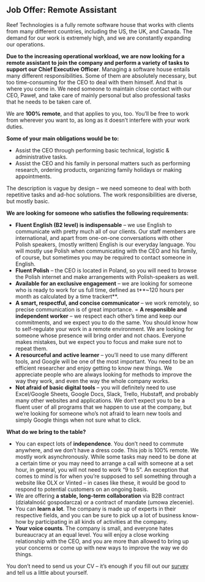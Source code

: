 ## Job Offer: Remote Assistant

Reef Technologies is a fully remote software house that works with clients from many different countries, including the US, the UK, and Canada. The demand for our work is extremely high, and we are constantly expanding our operations.

**Due to the increasing operational workload, we are now looking for a remote assistant to join the company and perform a variety of tasks to support our Chief Executive Officer**. Managing a software house entails many different responsibilities. Some of them are absolutely necessary, but too time-consuming for the CEO to deal with them himself. And that is where you come in. We need someone to maintain close contact with our CEO, Paweł, and take care of mainly personal but also professional tasks that he needs to be taken care of.

We are **100% remote**, and that applies to you, too. You’ll be free to work from wherever you want to, as long as it doesn’t interfere with your work duties.

**Some of your main obligations would be to:**
- Assist the CEO through performing basic technical, logistic & administrative tasks.
- Assist the CEO and his family in personal matters such as performing research, ordering products, organizing family holidays or making appointments.

The description is vague by design – we need someone to deal with both repetitive tasks and ad-hoc solutions. The work responsibilities are diverse, but mostly basic.

**We are looking for someone who satisfies the following requirements:**

- **Fluent English (B2 level) is indispensable** – we use English to communicate with pretty much all of our clients. Our staff members are international, and apart from one-on-one conversations with other Polish speakers, (mostly written) English is our everyday language. You will mostly use Polish when communicating with the CEO and his family, of course, but sometimes you may be required to contact someone in English.
- **Fluent Polish** – the CEO is located in Poland, so you will need to browse the Polish internet and make arrangements with Polish-speakers as well.
- **Available for an exclusive engagement** – we are looking for someone who is ready to work for us full time, defined as t**~120 hours per month as calculated by a time trackert**.
- **A smart, respectful, and concise communicator** – we work remotely, so precise communication is of great importance.
= **A responsible and independent worker** – we respect each other’s time and keep our commitments, and we expect you to do the same. You should know how to self-regulate your work in a remote environment. We are looking for someone whose presence will bring order and not chaos. Everyone makes mistakes, but we expect you to focus and make sure not to repeat them.
- **A resourceful and active learner** – you’ll need to use many different tools, and Google will be one of the most important. You need to be an efficient researcher and enjoy getting to know new things. We appreciate people who are always looking for methods to improve the way they work, and even the way the whole company works.
- **Not afraid of basic digital tools** – you will definitely need to use Excel/Google Sheets, Google Docs, Slack, Trello, Hubstaff, and probably many other websites and applications. We don’t expect you to be a fluent user of all programs that we happen to use at the company, but we’re looking for someone who’s not afraid to learn new tools and simply Google things when not sure what to click.


**What do we bring to the table?**

- You can expect lots of **independence**. You don’t need to commute anywhere, and we don’t have a dress code. This job is 100% remote. We mostly work asynchronously. While some tasks may need to be done at a certain time or you may need to arrange a call with someone at a set hour, in general, you will not need to work “9 to 5”. An exception that comes to mind is for when you’re supposed to sell something through a website like OLX or Vinted – in cases like these, it would be good to respond to potential customers on an ongoing basis.
- We are offering **a stable, long-term collaboration** via B2B contract (działalność gospodarcza) or a contract of mandate (umowa zlecenie).
- You can **learn a lot**. The company is made up of experts in their respective fields, and you can be sure to pick up a lot of business know-how by participating in all kinds of activities at the company.
- **Your voice counts**. The company is small, and everyone hates bureaucracy at an equal level. You will enjoy a close working relationship with the CEO, and you are more than allowed to bring up your concerns or come up with new ways to improve the way we do things.


You don’t need to send us your CV – it’s enough if you fill out our [survey](https://forms.gle/Mpw9RguuwtzfgGw79) and tell us a little about yourself.
